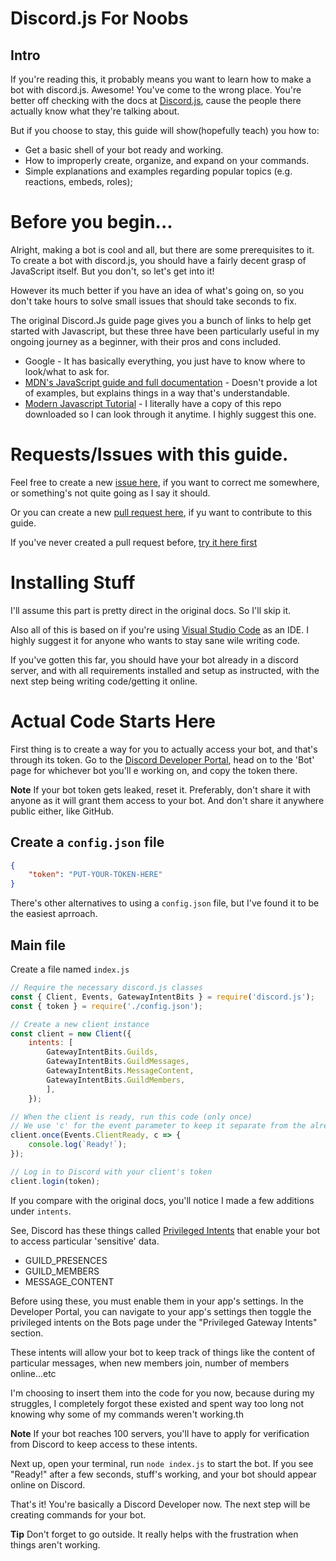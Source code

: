 # Discord.js For Noobs

## Intro

If you're reading this, it probably means you want to learn how to make a bot with discord.js. Awesome! You've come to the wrong place. You're better off checking with the docs at [Discord.js](https://discordjs.guide/#before-you-begin), cause the people there actually know what they're talking about.

But if you choose to stay, this guide will show(hopefully teach) you how to:

* Get a basic shell of your bot ready and working.
* How to improperly create, organize, and expand on your commands.
* Simple explanations and examples regarding popular topics (e.g. reactions, embeds, roles);

# Before you begin...


Alright, making a bot is cool and all, but there are some prerequisites to it. To create a bot with discord.js, you should have a fairly decent grasp of JavaScript itself. But you don't, so let's get into it!

However its much better if you have an idea of what's going on, so you don't take hours to solve small issues that should take seconds to fix.


The original Discord.Js guide page gives you a bunch of links to help get started with Javascript, but these three have been particularly useful in my ongoing journey as a beginner, with their pros and cons included.

* Google - It has basically everything, you just have to know where to look/what to ask for.
* [MDN's JavaScript guide and full documentation](https://developer.mozilla.org/en-US/docs/Web/JavaScript) - Doesn't provide a lot of examples, but explains things in a way that's understandable.
* [Modern Javascript Tutorial](https://github.com/javascript-tutorial/en.javascript.info/tree/master/1-js) - I literally have a copy of this repo downloaded so I can look through it anytime. I highly suggest this one.


# Requests/Issues with this guide.

Feel free to create a new [issue here](https://github.com/Wolfhaize/Discord.JS-for-Noobs/issues), if you want to correct me somewhere, or something's not quite going as I say it should.

Or you can create a new [pull request here](https://github.com/Wolfhaize/Discord.JS-for-Noobs/pulls), if yu want to contribute to this guide. 

If you've never created a pull request before, [try it here first](https://github.com/Wolfhaize/Github-contribution-for-Noobs)


# Installing Stuff
I'll assume this part is pretty direct in the original docs. So I'll skip it.

Also all of this is based on if you're using [Visual Studio Code](https://code.visualstudio.com/) as an IDE. I highly suggest it for anyone who wants to stay sane wile writing code.


If you've gotten this far, you should have your bot already in a discord server, and with all requirements installed and setup as instructed, with the next step being writing code/getting it online.

# Actual Code Starts Here

First thing is to create a way for you to actually access your bot, and that's through its token. Go to the [Discord Developer Portal](https://discord.com/developers/applications), head on to the 'Bot' page for whichever bot you'll e working on, and copy the token there. 

**Note**
If your bot token gets leaked, reset it. Preferably, don't share it with anyone as it will grant them access to your bot. And don't share it anywhere public either, like GitHub.

## Create a `config.json` file
```json
{
	"token": "PUT-YOUR-TOKEN-HERE"
}
```

There's other alternatives to using a ```config.json``` file, but I've found it to be the easiest aprroach.


## Main file
Create a file named ```index.js```


```javascript
// Require the necessary discord.js classes
const { Client, Events, GatewayIntentBits } = require('discord.js');
const { token } = require('./config.json');

// Create a new client instance
const client = new Client({ 
    intents: [
        GatewayIntentBits.Guilds,
        GatewayIntentBits.GuildMessages,
		GatewayIntentBits.MessageContent,
		GatewayIntentBits.GuildMembers,
        ],
    });

// When the client is ready, run this code (only once)
// We use 'c' for the event parameter to keep it separate from the already defined 'client'
client.once(Events.ClientReady, c => {
	console.log(`Ready!`);
});

// Log in to Discord with your client's token
client.login(token);
```

If you compare with the original docs, you'll notice I made a few additions under ```intents```.

See, Discord has these things called [Privileged Intents](https://discord.com/developers/docs/topics/gateway#privileged-intents) that enable your bot to access particular 'sensitive' data. 

* GUILD_PRESENCES
* GUILD_MEMBERS
* MESSAGE_CONTENT

Before using these, you must enable them in your app's settings. In the Developer Portal, you can navigate to your app's settings then toggle the privileged intents on the Bots page under the "Privileged Gateway Intents" section. 

These intents will allow your bot to keep track of things like the content of particular messages, when new members join, number of members online...etc

I'm choosing to insert them into the code for you now, because during my struggles, I completely forgot these existed and spent way too long not knowing why some of my commands weren't working.th

**Note**
If your bot reaches 100 servers, you'll have to apply for verification from Discord to keep access to these intents.

Next up, open your terminal, run ```node index.js``` to start the bot. If you see "Ready!" after a few seconds, stuff's working, and your bot should appear online on Discord.



That's it! You're basically a Discord Developer now. The next step will be creating commands for your bot.

**Tip**
Don't forget to go outside. It really helps with the frustration when things aren't working.





